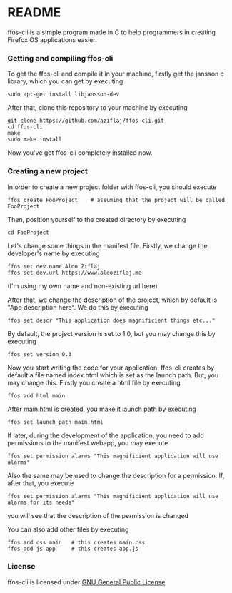 # README #

ffos-cli is a simple program made in C to help programmers in creating Firefox OS applications easier. 

### Getting and compiling ffos-cli ###
To get the ffos-cli and compile it in your machine, firstly get the jansson c library, which you can get by executing
```
sudo apt-get install libjansson-dev
```

After that, clone this repository to your machine by executing
```
git clone https://github.com/aziflaj/ffos-cli.git
cd ffos-cli
make
sudo make install
```

Now you've got ffos-cli completely installed now.

### Creating a new project ###
In order to create a new project folder with ffos-cli, you should execute
```
ffos create FooProject    # assuming that the project will be called FooProject
```

Then, position yourself to the created directory by executing
```
cd FooProject
```

Let's change some things in the manifest file. Firstly, we change the developer's name by executing
```
ffos set dev.name Aldo Ziflaj
ffos set dev.url https://www.aldoziflaj.me
```

(I'm using my own name and non-existing url here)

After that, we change the description of the project, which by default is "App description here". We do this by executing
```
ffos set descr "This application does magnificient things etc..."
```

By default, the project version is set to 1.0, but you may change this by executing
```
ffos set version 0.3
```

Now you start writing the code for your application. ffos-cli creates by default a file named index.html which is set as the launch path. But, you may change this. Firstly you create a html file by executing
```
ffos add html main
```
After main.html is created, you make it launch path by executing
```
ffos set launch_path main.html
```

If later, during the development of the application, you need to add permissions to the manifest.webapp, you may execute
```
ffos set permission alarms "This magnificient application will use alarms"
```
Also the same may be used to change the description for a permission. If, after that, you execute
```
ffos set permission alarms "This magnificient application will use alarms for its needs"
```
you will see that the description of the permission is changed

You can also add other files by executing
```
ffos add css main 	# this creates main.css
ffos add js app		# this creates app.js
```

### License ###
ffos-cli is licensed under [GNU General Public License](http://www.gnu.org/copyleft/gpl.html)
